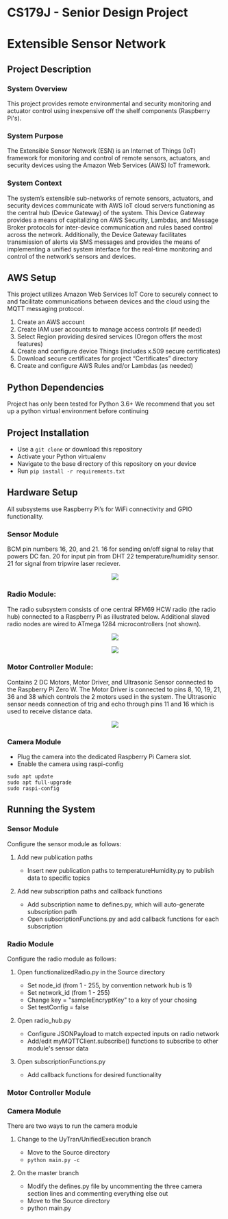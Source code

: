 # CS179J - Senior Design Project

# Extensible Sensor Network

## Project Description

### System Overview
This project provides remote environmental and security monitoring and actuator control using inexpensive off the shelf components (Raspberry Pi's).

### System Purpose
The Extensible Sensor Network (ESN) is an Internet of Things (IoT) framework for monitoring and control of remote sensors, actuators, and security devices using the Amazon Web Services (AWS) IoT framework.

### System Context
The system’s extensible sub-networks of remote sensors, actuators, and security devices communicate with AWS IoT cloud servers functioning as the central hub (Device Gateway) of the system. This Device Gateway provides a means of capitalizing on AWS Security, Lambdas, and Message Broker protocols for inter-device communication and rules based control across the network. Additionally, the Device Gateway facilitates transmission of alerts via SMS messages and provides the means of implementing a unified system interface for the real-time monitoring and control of the network’s sensors and devices.


## AWS Setup
This project utilizes Amazon Web Services IoT Core to securely connect to and facilitate communications between devices and the cloud using the MQTT messaging protocol.

1. Create an AWS account
1. Create IAM user accounts to manage access controls (if needed)
1. Select Region providing desired services (Oregon offers the most features)
1. Create and configure device Things (includes x.509 secure certificates)
1. Download secure certificates for project “Certificates” directory
1. Create and configure AWS Rules and/or Lambdas (as needed)



## Python Dependencies
Project has only been tested for Python 3.6+
We recommend that you set up a python virtual environment before continuing

## Project Installation
- Use a `git clone` or download this repository
- Activate your Python virtualenv
- Navigate to the base directory of this repository on your device
- Run `pip install -r requirements.txt`

## Hardware Setup
All subsystems use Raspberry Pi’s for WiFi connectivity and GPIO functionality.

### Sensor Module
BCM pin numbers 16, 20, and 21. 16 for sending on/off signal to relay that powers DC fan. 20 for input pin from DHT 22 temperature/humidity sensor. 21 for signal from tripwire laser reciever. 

<p align="center">
  <img src="/Images/raspberry-pi-pinout_ryan.png">
</p>


### Radio Module:
The radio subsystem consists of one central RFM69 HCW radio (the radio hub) connected to a Raspberry Pi as illustrated below.  Additional slaved radio nodes are wired to ATmega 1284 microcontrollers (not shown).

<p align="center">
  <img src="/Images/raspberry-rfm69_pinout.png">
</p>

<p align="center">
  <img src="/Images/rfm69_pinout.png">
</p>

### Motor Controller Module:
Contains 2 DC Motors, Motor Driver, and Ultrasonic Sensor connected to the Raspberry Pi Zero W. The Motor Driver is connected to pins 8, 10, 19, 21, 36 and 38 which controls the 2 motors used in the system. The Ultrasonic sensor needs connection of trig and echo through pins 11 and 16 which is used to receive distance data. 

<p align="center">
  <img src="/Images/raspberryPi_pinout_motorController.png">
</p>

### Camera Module
- Plug the camera into the dedicated Raspberry Pi Camera slot.
- Enable the camera using raspi-config
```
sudo apt update
sudo apt full-upgrade
sudo raspi-config
```

## Running the System

### Sensor Module
Configure the sensor module as follows:

1. Add new publication paths
   - Insert new publication paths to temperatureHumidity.py to publish data to specific topics
   
1. Add new subscription paths and callback functions
   - Add subscription name to defines.py, which will auto-generate subscription path 
   - Open subscriptionFunctions.py and add callback functions for each subscription

### Radio Module
Configure the radio module as follows:

1. Open functionalizedRadio.py in the Source directory
   - Set node_id (from 1 - 255, by convention network hub is 1)
   - Set network_id (from 1 - 255)
   - Change key = "sampleEncryptKey" to a key of your chosing
   - Set testConfig = false
   
1. Open radio_hub.py
   - Configure JSONPayload to match expected inputs on radio network
   - Add/edit myMQTTClient.subscribe() functions to subscribe to other module's sensor data
   
1. Open subscriptionFunctions.py
   - Add callback functions for desired functionality
   


### Motor Controller Module


### Camera Module
There are two ways to run the camera module

1. Change to the UyTran/UnifiedExecution branch
   - Move to the Source directory
   -  `python main.py -c`


1. On the master branch
   - Modify the defines.py file by uncommenting the three camera section lines and commenting everything else out
   - Move to the Source directory
   - python main.py

